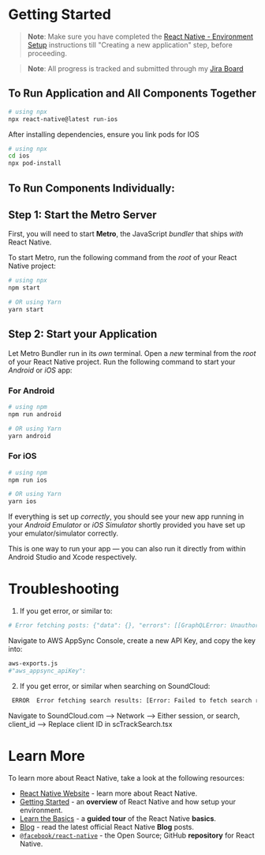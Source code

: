 
# Getting Started

>**Note**: Make sure you have completed the [React Native - Environment Setup](https://reactnative.dev/docs/environment-setup) instructions till "Creating a new application" step, before proceeding.

>**Note**: All progress is tracked and submitted through my [Jira Board](https://lachlanrg.atlassian.net/jira/software/projects/DEV/boards/1)

## To Run Application and All Components Together

```bash
# using npx
npx react-native@latest run-ios
```
After installing dependencies, ensure you link pods for IOS

```bash
# using npx
cd ios
npx pod-install
```

## To Run Components Individually:

## Step 1: Start the Metro Server

First, you will need to start **Metro**, the JavaScript _bundler_ that ships _with_ React Native.

To start Metro, run the following command from the _root_ of your React Native project:

```bash
# using npx
npm start

# OR using Yarn
yarn start
```

## Step 2: Start your Application

Let Metro Bundler run in its _own_ terminal. Open a _new_ terminal from the _root_ of your React Native project. Run the following command to start your _Android_ or _iOS_ app:

### For Android

```bash
# using npm
npm run android

# OR using Yarn
yarn android
```

### For iOS

```bash
# using npm
npm run ios

# OR using Yarn
yarn ios
```

If everything is set up _correctly_, you should see your new app running in your _Android Emulator_ or _iOS Simulator_ shortly provided you have set up your emulator/simulator correctly.

This is one way to run your app — you can also run it directly from within Android Studio and Xcode respectively.


# Troubleshooting

1. If you get error, or similar to:

```bash
# Error fetching posts: {"data": {}, "errors": [[GraphQLError: Unauthorized]]}
```

Navigate to AWS AppSync Console, create a new API Key, and copy the key into:
```bash
aws-exports.js
#"aws_appsync_apiKey":
```


2. If you get error, or similar when searching on SoundCloud:

```bash
 ERROR  Error fetching search results: [Error: Failed to fetch search results]
```

Navigate to SoundCloud.com --> Network --> Either session, or search, client_id --> Replace client ID in scTrackSearch.tsx




# Learn More

To learn more about React Native, take a look at the following resources:

- [React Native Website](https://reactnative.dev) - learn more about React Native.
- [Getting Started](https://reactnative.dev/docs/environment-setup) - an **overview** of React Native and how setup your environment.
- [Learn the Basics](https://reactnative.dev/docs/getting-started) - a **guided tour** of the React Native **basics**.
- [Blog](https://reactnative.dev/blog) - read the latest official React Native **Blog** posts.
- [`@facebook/react-native`](https://github.com/facebook/react-native) - the Open Source; GitHub **repository** for React Native.
